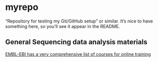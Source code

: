 # myrepo
“Repository for testing my Git/GitHub setup” or similar. It’s nice to have something here, so you’ll see it appear in the README.

## General Sequencing data analysis materials

[EMBL-EBI has a very comprehensive list of courses for online training](https://www.ebi.ac.uk/training/on-demand)

